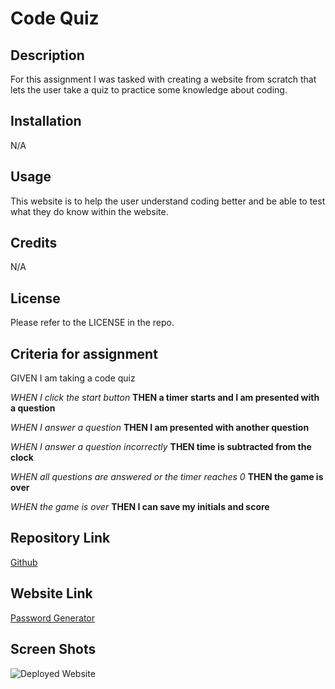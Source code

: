 # Code Quiz

## Description

For this assignment I was tasked with creating a website from scratch that lets the user take a quiz to practice some knowledge about coding.

## Installation

N/A

## Usage

This website is to help the user understand coding better and be able to test what they do know within the website.

## Credits

N/A

## License

Please refer to the LICENSE in the repo.

## Criteria for assignment

GIVEN I am taking a code quiz

*WHEN I click the start button*
**THEN a timer starts and I am presented with a question**

*WHEN I answer a question*
**THEN I am presented with another question**

*WHEN I answer a question incorrectly*
**THEN time is subtracted from the clock**

*WHEN all questions are answered or the timer reaches 0*
**THEN the game is over**

*WHEN the game is over*
**THEN I can save my initials and score**

## Repository Link

[Github]( )

## Website Link

[Password Generator]( )

## Screen Shots

![Deployed Website](./images/Deplyed-website.JPG)